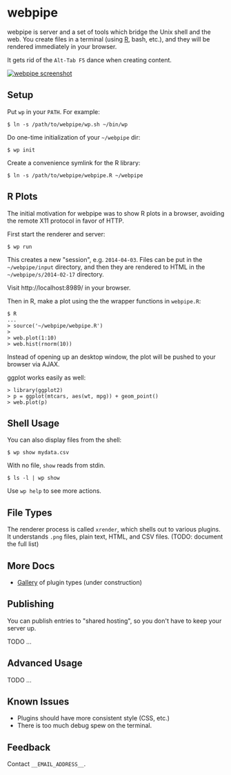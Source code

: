 webpipe
=======

webpipe is server and a set of tools which bridge the Unix shell and the web.
You create files in a terminal (using [R][], bash, etc.), and they will be
rendered immediately in your browser.

It gets rid of the `Alt-Tab F5` dance when creating content.

[R]: http://r-project.org/

<a href="screencast.html">
  <img src="screenshot_small.jpg" alt="webpipe screenshot" />
</a>

Setup
-----

Put `wp` in your `PATH`.  For example:

    $ ln -s /path/to/webpipe/wp.sh ~/bin/wp

Do one-time initialization of your `~/webpipe` dir:

    $ wp init

Create a convenience symlink for the R library:

    $ ln -s /path/to/webpipe/webpipe.R ~/webpipe


R Plots
-------

The initial motivation for webpipe was to show R plots in a browser, avoiding
the remote X11 protocol in favor of HTTP.

First start the renderer and server:

    $ wp run

This creates a new "session", e.g. `2014-04-03`.  Files can be put in the
`~/webpipe/input` directory, and then they are rendered to HTML in the
`~/webpipe/s/2014-02-17` directory.
  
Visit http://localhost:8989/ in your browser.

Then in R, make a plot using the the wrapper functions in `webpipe.R`:
  
    $ R
    ...
    > source('~/webpipe/webpipe.R')
    >
    > web.plot(1:10)
    > web.hist(rnorm(10))
    
Instead of opening up an desktop window, the plot will be pushed to your
browser via AJAX.

ggplot works easily as well:
    
    > library(ggplot2)
    > p = ggplot(mtcars, aes(wt, mpg)) + geom_point()
    > web.plot(p)

Shell Usage
-----------

You can also display files from the shell:

    $ wp show mydata.csv

With no file, `show` reads from stdin.

    $ ls -l | wp show

Use `wp help` to see more actions.


File Types
----------

The renderer process is called `xrender`, which shells out to various plugins.
It understands `.png` files, plain text, HTML, and CSV files.  (TODO: document
the full list)

More Docs
---------

   * [Gallery](gallery/) of plugin types (under construction)

Publishing
----------

You can publish entries to "shared hosting", so you don't have to keep your
server up.

TODO ...


Advanced Usage
--------------

TODO ...


<!--
Advanced usage?

    $ webpipe serve 2013-12-01  # serve an old session
    $ webpipe serve downtime    # create a new named session and serve it
      # inotifywait $dir | (file2html | serve)
  -->

 

<!--

The tools form a pipeline as follows:

- R (or any other tools): write files into a directory

- inotifywait - every time a new file appears in the directory, print its
  filename to stdout

- file2html - take the file and "render" it to HTML
- write_files - write rendered files to a directory
- wait_server - block on the next file in a sequence, to allow a "hanging GET"
  to push the file to the browser

- webpipe - main program that strings all these parts together.

Usage:
  $ ./run.sh serve

  $ mkfifo pipe
  $ webpipe render >pipe
    # inotifywait $dir | file2html >pipe
  $ webpipe serve-rendered <pipe
    # read from pipe and serve


- TODO: do this all in process?  Or does it matter?  I guess it's nicer for
- usage reporting, etc.  Plumb file2html and webpipe together.

TODO:

For a remote work setup, you will normally have an inotifywait process and a
webpipe process on the remote machine.  The webpipe process is a web server,
and you view it from your local machine.

An alternative configuration is to run the web server on the *local* machine.
If you don't want a public HTTP server on the remote machine, you may prefer
this setup (although it's more complicated).

- on remote machine: inotify process piped to file2html process, which has its
  stdout directed to a named pie
- ssh from local to remote machine, reading from a named pipe
- ssh stdout piped to webpipe process on local machine, which servers the
  snippets.
  
usage:
- On remote machine:   ./remote.sh print-parts
- On local machine:     ssh ... | ./run.sh webpipe

-->

Known Issues
------------

- Plugins should have more consistent style (CSS, etc.)
- There is too much debug spew on the terminal.

Feedback
--------

Contact `__EMAIL_ADDRESS__`.



<!-- 

Latch Server
------------

Include in the static HTML output.

latch.js

webpipe refresh *.txt
# listen to *.txt
# and then when it hinges, you do ./build.sh  or Make?
#  foo.txt -> make foo.html
# and then it will POST to latch?  or change it to stdin, named pipe?
#
# the HTML waits on the latch
# 


while true;
  inotifywait
  local file=foo.html
  make $file
  curl http://localhost:8989/latch/$FILE?
done

# what if you change the style?  I guess you can just save the style, and then
# save the file


webpipe scroll
webpipe serve

-->


